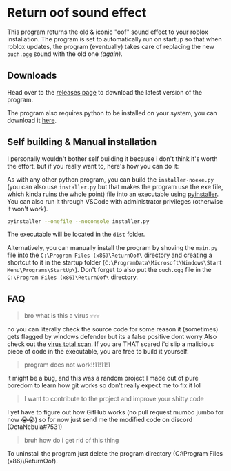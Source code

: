 # Return oof sound effect
This program returns the old & iconic "oof" sound effect to your roblox installation.
The program is set to automatically run on startup so that when roblox updates, the program (eventually) takes care of replacing the new `ouch.ogg` sound with the old one *(again)*.

## Downloads

Head over to the [releases page](https://github.com/OctaNebula/return-oof-sound/releases/tag/release) to download the latest version of the program.

The program also requires python to be installed on your system, you can download it [here](https://www.python.org/downloads/).

## Self building & Manual installation

I personally wouldn't bother self building it because i don't think it's worth the effort, but if you really want to, here's how you can do it:

As with any other python program, you can build the `installer-noexe.py` (you can also use `installer.py` but that makes the program use the exe file, which kinda ruins the whole point) file into an executable using [pyinstaller](https://www.pyinstaller.org/).
You can also run it through VSCode with administrator privileges (otherwise it won't work).

````bash
pyinstaller --onefile --noconsole installer.py
````
The executable will be located in the `dist` folder.

Alternatively, you can manually install the program by shoving the `main.py` file into the `C:\Program Files (x86)\ReturnOof\` directory and creating a shortcut to it in the startup folder (`C:\ProgramData\Microsoft\Windows\Start Menu\Programs\StartUp\`). Don't forget to also put the `ouch.ogg` file in the `C:\Program Files (x86)\ReturnOof\` directory.

## FAQ

> bro what is this a virus 💀💀💀

no you can literally check the source code
for some reason it (sometimes) gets flagged by windows defender but its a false positive dont worry
Also check out the [virus total scan](https://www.virustotal.com/gui/file/2906384b4ffd1ec7e1f2e6b6e0a923f932199e123f267218b75c60f4cf88df85/detection).
If you are THAT scared i'd slip a malicious piece of code in the executable, you are free to build it yourself.

> program does not work!!11!11!1

it might be a bug, and this was a random project I made out of pure boredom to learn how git works so don't really expect me to fix it lol
> I want to contribute to the project and improve your shitty code

I yet have to figure out how GitHub works (no pull request mumbo jumbo for now 😭😭) so for now just send me the modified code on discord (OctaNebula#7531)

> bruh how do i get rid of this thing

To uninstall the program just delete the program directory (C:\Program Files (x86)\ReturnOof\).
